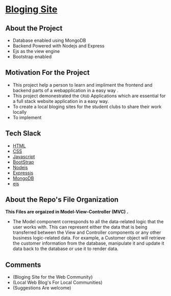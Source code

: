 # [Bloging Site]()

## About the Project
- Database enabled using MongoDB
- Backend Powered with Nodejs and Express
- Ejs as the view engine 
- Bootstrap enabled

## Motivation For the Project

- This project help a person to learn and impliment the frontend and backend parts of a webapplication in a easy way . 
- This project demonestrated the `CRUD` Applications which are essential for a full stack website application in a easy way.
- To create a local bloging sites for the student clubs to share their work locally 
-  To implement    

## Tech Slack
- [HTML](https://html.com/)
- [CSS](https://www.free-css.com/)
- [Javascript](https://www.javascript.com/)
- [BootStrap](https://getbootstrap.com/)
- [Nodejs](https://nodejs.org/en/)
- [Expressjs](https://expressjs.com/)
- [MongoDB](https://www.mongodb.com/)
- [ejs](https://ejs.co/)

## About the Repo's File Organization
**This Files are orgaized in Model-View-Controller (MVC) .**
 
- The Model component corresponds to all the data-related logic that the user works with. This can represent either the data that is being transferred between the View and Controller components or any other business logic-related data. For example, a Customer object will retrieve the customer information from the database, manipulate it and update it data back to the database or use it to render data.

 ## Comments
 - (Bloging Site for the Web Community)
 - (Local Web Blog's For Local Communities)
 - (Suggestions Are welcome)
